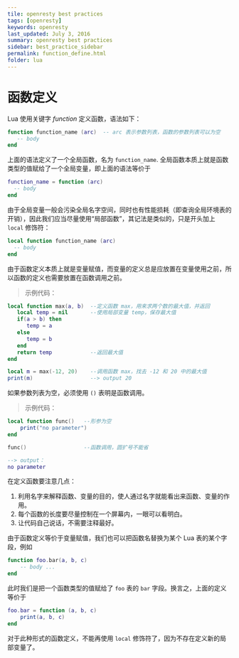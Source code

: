 ```yaml
---
tile: openresty best practices
tags: [openresty]
keywords: openresty
last_updated: July 3, 2016
summary: openresty best practices
sidebar: best_practice_sidebar
permalink: function_define.html
folder: lua
---
```

# 函数定义

Lua 使用关键字 *function* 定义函数，语法如下：

```lua
function function_name (arc)  -- arc 表示参数列表，函数的参数列表可以为空
   -- body
end
```

上面的语法定义了一个全局函数，名为 `function_name`. 全局函数本质上就是函数类型的值赋给了一个全局变量，即上面的语法等价于

```lua
function_name = function (arc)
  -- body
end
```

由于全局变量一般会污染全局名字空间，同时也有性能损耗（即查询全局环境表的开销），因此我们应当尽量使用“局部函数”，其记法是类似的，只是开头加上 `local` 修饰符：

```lua
local function function_name (arc)
  -- body
end
```

由于函数定义本质上就是变量赋值，而变量的定义总是应放置在变量使用之前，所以函数的定义也需要放置在函数调用之前。

> 示例代码：

```lua
local function max(a, b)  --定义函数 max，用来求两个数的最大值，并返回
   local temp = nil       --使用局部变量 temp，保存最大值
   if(a > b) then
      temp = a
   else
      temp = b
   end
   return temp            --返回最大值
end

local m = max(-12, 20)    --调用函数 max，找去 -12 和 20 中的最大值
print(m)                  --> output 20
```

如果参数列表为空，必须使用 `()` 表明是函数调用。

> 示例代码：

```lua
local function func()   --形参为空
    print("no parameter")
end

func()                  --函数调用，圆扩号不能省

--> output：
no parameter
```

在定义函数要注意几点：

1. 利用名字来解释函数、变量的目的，使人通过名字就能看出来函数、变量的作用。
2. 每个函数的长度要尽量控制在一个屏幕内，一眼可以看明白。
3. 让代码自己说话，不需要注释最好。

由于函数定义等价于变量赋值，我们也可以把函数名替换为某个 Lua 表的某个字段，例如

```lua
function foo.bar(a, b, c)
    -- body ...
end
```

此时我们是把一个函数类型的值赋给了 `foo` 表的 `bar` 字段。换言之，上面的定义等价于

```lua
foo.bar = function (a, b, c)
    print(a, b, c)
end
```

对于此种形式的函数定义，不能再使用 `local` 修饰符了，因为不存在定义新的局部变量了。
